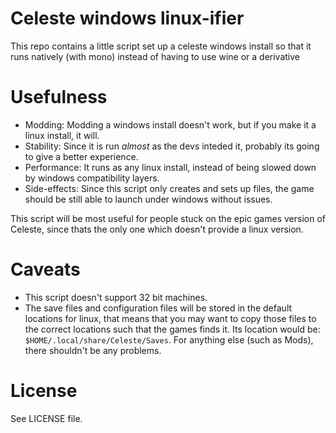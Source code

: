 # Celeste windows linux-ifier

This repo contains a little script set up a celeste windows install so that it runs natively (with mono) instead of having to use wine or a derivative

# Usefulness

- Modding: Modding a windows install doesn't work, but if you make it a linux install, it will.
- Stability: Since it is run *almost* as the devs inteded it, probably its going to give a better experience.
- Performance: It runs as any linux install, instead of being slowed down by windows compatibility layers.
- Side-effects: Since this script only creates and sets up files, the game should be still able to launch under windows without issues.

This script will be most useful for people stuck on the epic games version of Celeste, since thats the only one which doesn't provide a linux version.

# Caveats

- This script doesn't support 32 bit machines.
- The save files and configuration files will be stored in the default locations for linux, that means that you may want to copy those files to the correct locations such that the games finds it. 
Its location would be: `$HOME/.local/share/Celeste/Saves`. For anything else (such as Mods), there shouldn't be any problems.

# License
See LICENSE file.

